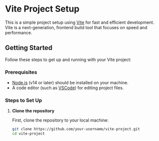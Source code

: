 # Vite Project Setup

This is a simple project setup using [Vite](https://vitejs.dev/) for fast and efficient development. Vite is a next-generation, frontend build tool that focuses on speed and performance.

## Getting Started

Follow these steps to get up and running with your Vite project:

### Prerequisites

- [Node.js](https://nodejs.org/) (v14 or later) should be installed on your machine.
- A code editor (such as [VSCode](https://code.visualstudio.com/)) for editing project files.

### Steps to Set Up

1. **Clone the repository**

   First, clone the repository to your local machine:

   ```bash
   git clone https://github.com/your-username/vite-project.git
   cd vite-project
